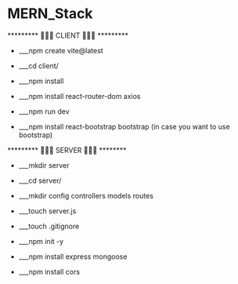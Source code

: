 # MERN_Stack

********* 👾👾👾 CLIENT 👾👾👾  *********

* ___npm create vite@latest

* ___cd client/

* ___npm install

* ___npm install react-router-dom axios

* ___npm run dev

* ___npm install react-bootstrap bootstrap (in case you want to use bootstrap)


********* 👾👾👾 SERVER 👾👾👾 ********

* ___mkdir server

* ___cd server/

* ___mkdir config controllers models routes

* ___touch server.js

* ___touch .gitignore

* ___npm init -y

* ___npm install express mongoose

* ___npm install cors
